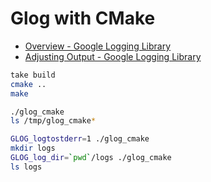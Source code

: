 # Glog with CMake

- [Overview - Google Logging Library](https://google.github.io/glog/stable/)
- [Adjusting Output - Google Logging Library](https://google.github.io/glog/stable/flags/?h=logtostderr#using-command-line-parameters-and-environment-variables)

```bash
take build
cmake ..
make

./glog_cmake
ls /tmp/glog_cmake*

GLOG_logtostderr=1 ./glog_cmake
mkdir logs
GLOG_log_dir=`pwd`/logs ./glog_cmake
ls logs
```
